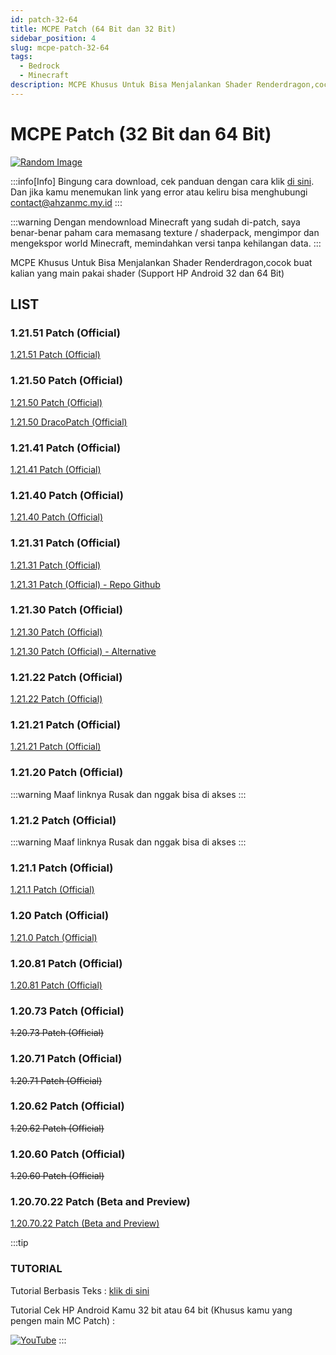```yaml
---
id: patch-32-64
title: MCPE Patch (64 Bit dan 32 Bit)
sidebar_position: 4
slug: mcpe-patch-32-64
tags:
  - Bedrock
  - Minecraft
description: MCPE Khusus Untuk Bisa Menjalankan Shader Renderdragon,cocok buat kalian yang main pakai shader (Support HP Android 32 dan 64 Bit)
---
```


# MCPE Patch (32 Bit dan 64 Bit)

[![Random Image](https://imapi.ingfomenkrep.my.id/random-image-url)](https://imapi.ingfomenkrep.my.id/random-link)

:::info[Info]
Bingung cara download, cek panduan dengan cara klik [di sini](#tutorial). Dan jika kamu menemukan link yang error atau keliru bisa menghubungi contact@ahzanmc.my.id
:::

:::warning
Dengan mendownload Minecraft yang sudah di-patch, saya benar-benar paham cara memasang texture / shaderpack, mengimpor dan mengekspor world Minecraft, memindahkan versi tanpa kehilangan data.
:::

MCPE Khusus Untuk Bisa Menjalankan Shader Renderdragon,cocok buat kalian yang main pakai shader (Support HP Android 32 dan 64 Bit)

## LIST

### 1.21.51 Patch (Official)

[1.21.51 Patch (Official)](https://www.mediafire.com/file/rprzirzg252u41x/3f9ca612-fc5d-4c6c-aba3-b7a35cab222b.apk/file)

### 1.21.50 Patch (Official)

[1.21.50 Patch (Official)](https://www.mediafire.com/file/k33ctjvnui9j2qr/v1_21_50_arm64%2B32.apk/file)

[1.21.50 DracoPatch (Official)](https://www.mediafire.com/file/k33ctjvnui9j2qr/v1_21_50_arm64%2B32.apk/file)

### 1.21.41 Patch (Official)

[1.21.41 Patch (Official)](https://www.mediafire.com/file/bxdkm5l7qfzqqji/(%E1%B4%8B%C9%AA%E1%B4%8D%E1%B4%8F)+Minecraft+Patched+1.21.41.apk/file)

### 1.21.40 Patch (Official)

[1.21.40 Patch (Official)](https://www.mediafire.com/file/zmb72milfbxxqlm/1.21.40.04_arm32_arm64_Patched.apk/file)

### 1.21.31 Patch (Official)

[1.21.31 Patch (Official)](https://www.mediafire.com/file/lqreqe6oe5e7vww/Minecraft_Patched_1.21.31.apk/file)

[1.21.31 Patch (Official) - Repo Github](https://github.com/mcpebd/mcpebd/releases/download/1.21.31.04/1.21.31.04_arm32_arm64_patched_unofficial.apk)

### 1.21.30 Patch (Official)

[1.21.30 Patch (Official)](https://www.mediafire.com/file/inl2yfdvycqjmow/1.21.30.03_auto_updt_shdr_arm32_arm64_patched.apk/file)

[1.21.30 Patch (Official) - Alternative](https://drive.google.com/file/d/1FORwkXD2xoZf6YQs-irrv9iNzgTsrqQz/view?usp=drivesdk)

### 1.21.22 Patch (Official)

[1.21.22 Patch (Official)](https://www.mediafire.com/file/auyng8ha4vbf478/v1.21.22.01_dracopatch_arm32%252B64.apk/file)

### 1.21.21 Patch (Official)

[1.21.21 Patch (Official)](https://www.mediafire.com/file/jwjwcx32fxx9gt2/1.21.21.01_arm32_arm64_patched.apk/file)

### 1.21.20 Patch (Official)

:::warning
Maaf linknya Rusak dan nggak bisa di akses 
:::

### 1.21.2 Patch (Official)

:::warning
Maaf linknya Rusak dan nggak bisa di akses 
:::

### 1.21.1 Patch (Official)

[1.21.1 Patch (Official)](https://www.mediafire.com/file/bjhe5noxda4m5mb/1.21.1.03_arm32_arm64_patched.apk/file)

### 1.20 Patch (Official)

[1.21.0 Patch (Official)](https://www.mediafire.com/file/mgpqw1voqnz9lik/1.21.0.03_arm64_patched.apk/file)

### 1.20.81 Patch (Official)

[1.20.81 Patch (Official)](https://www.mediafire.com/file/g0w2qco82dnf30y/Minecraft-1.20.81.01-Patched.apk/file)

### 1.20.73 Patch (Official)

~~1.20.73 Patch (Official)~~
### 1.20.71 Patch (Official)

~~1.20.71 Patch (Official)~~

### 1.20.62 Patch (Official)

~~1.20.62 Patch (Official)~~

### 1.20.60 Patch (Official)

~~1.20.60 Patch (Official)~~

### 1.20.70.22 Patch (Beta and Preview)

[1.20.70.22 Patch (Beta and Preview)](https://www.mediafire.com/file/tvh6x8ihp7fvpmb/1.20.70.22_arm32_arm64_patched.apk/file)

:::tip
### TUTORIAL

Tutorial Berbasis Teks : [klik di sini](/docs/afdmc/tutorial-fitur-afdmc/panduan-afdmc#tutorial)

Tutorial Cek HP Android Kamu 32 bit atau 64 bit (Khusus kamu yang pengen main MC Patch) :

[![YouTube](http://i.ytimg.com/vi/77vtLKenPlY/hqdefault.jpg)](https://www.youtube.com/watch?v=77vtLKenPlY)
:::
